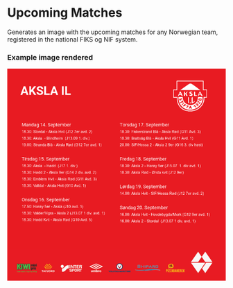 # Upcoming Matches

Generates an image with the upcoming matches for any Norwegian team, registered in the national FIKS og NIF system.

### Example image rendered
![Example image](https://raw.githubusercontent.com/mentisy/upcoming-matches/master/public/example/upcoming-matches-example.png)
